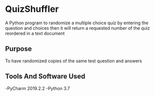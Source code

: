 # QuizShuffler
A Python program to randomize a multiple choice quiz by entering the question and choices then it will return a requested number of the quiz reordered in a text document
## Purpose
To have randomized copies of the same test question and answers
## Tools And Software Used
-PyCharm 2019.2.2
-Python 3.7
